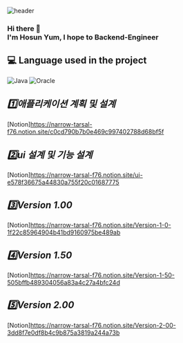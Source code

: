 ![header](https://capsule-render.vercel.app/api?type=Cylinder&color=fef5d4&height=300&section=header&text=Survey%20Project&fontSize=50&fontColor=4cde77&animation=twinkling)  
### Hi there 👋 </br>I'm Hosun Yum, I hope to Backend-Engineer

## 💻 Language used in the project
<img alt="Java" src ="https://img.shields.io/badge/Java-E34F26.svg?&style=for-the-badge&logo=Java&logoColor=white"/> <img alt="Oracle" src ="https://img.shields.io/badge/Oracle-1572B6.svg?&style=for-the-badge&logo=Oracle&logoColor=white"/>  



 
## ***1️⃣애플리케이션 계획 및 설계***  
[Notion]<https://narrow-tarsal-f76.notion.site/c0cd790b7b0e469c997402788d68bf5f>  
## ***2️⃣ui 설계 및 기능 설계***  
[Notion]<https://narrow-tarsal-f76.notion.site/ui-e578f36675a44830a755f20c01687775>

## ***3️⃣Version 1.00***  
[Notion]<https://narrow-tarsal-f76.notion.site/Version-1-0-1f22c85964904b41bd9160975be489ab>  
## ***4️⃣Version 1.50***  
[Notion]<https://narrow-tarsal-f76.notion.site/Version-1-50-505bffb489304056a83a4c27a4bfc24d>  
## ***5️⃣Version 2.00***  
[Notion]<https://narrow-tarsal-f76.notion.site/Version-2-00-3dd8f7e0df8b4c9b875a3819a244a73b> 


